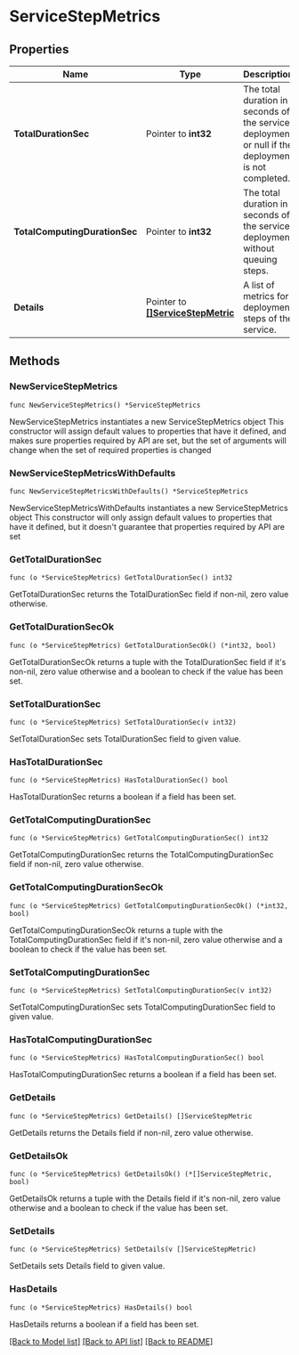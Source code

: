 # ServiceStepMetrics

## Properties

Name | Type | Description | Notes
------------ | ------------- | ------------- | -------------
**TotalDurationSec** | Pointer to **int32** | The total duration in seconds of the service deployment or null if the deployment is not completed. | [optional] 
**TotalComputingDurationSec** | Pointer to **int32** | The total duration in seconds of the service deployment without queuing steps. | [optional] 
**Details** | Pointer to [**[]ServiceStepMetric**](ServiceStepMetric.md) | A list of metrics for deployment steps of the service. | [optional] 

## Methods

### NewServiceStepMetrics

`func NewServiceStepMetrics() *ServiceStepMetrics`

NewServiceStepMetrics instantiates a new ServiceStepMetrics object
This constructor will assign default values to properties that have it defined,
and makes sure properties required by API are set, but the set of arguments
will change when the set of required properties is changed

### NewServiceStepMetricsWithDefaults

`func NewServiceStepMetricsWithDefaults() *ServiceStepMetrics`

NewServiceStepMetricsWithDefaults instantiates a new ServiceStepMetrics object
This constructor will only assign default values to properties that have it defined,
but it doesn't guarantee that properties required by API are set

### GetTotalDurationSec

`func (o *ServiceStepMetrics) GetTotalDurationSec() int32`

GetTotalDurationSec returns the TotalDurationSec field if non-nil, zero value otherwise.

### GetTotalDurationSecOk

`func (o *ServiceStepMetrics) GetTotalDurationSecOk() (*int32, bool)`

GetTotalDurationSecOk returns a tuple with the TotalDurationSec field if it's non-nil, zero value otherwise
and a boolean to check if the value has been set.

### SetTotalDurationSec

`func (o *ServiceStepMetrics) SetTotalDurationSec(v int32)`

SetTotalDurationSec sets TotalDurationSec field to given value.

### HasTotalDurationSec

`func (o *ServiceStepMetrics) HasTotalDurationSec() bool`

HasTotalDurationSec returns a boolean if a field has been set.

### GetTotalComputingDurationSec

`func (o *ServiceStepMetrics) GetTotalComputingDurationSec() int32`

GetTotalComputingDurationSec returns the TotalComputingDurationSec field if non-nil, zero value otherwise.

### GetTotalComputingDurationSecOk

`func (o *ServiceStepMetrics) GetTotalComputingDurationSecOk() (*int32, bool)`

GetTotalComputingDurationSecOk returns a tuple with the TotalComputingDurationSec field if it's non-nil, zero value otherwise
and a boolean to check if the value has been set.

### SetTotalComputingDurationSec

`func (o *ServiceStepMetrics) SetTotalComputingDurationSec(v int32)`

SetTotalComputingDurationSec sets TotalComputingDurationSec field to given value.

### HasTotalComputingDurationSec

`func (o *ServiceStepMetrics) HasTotalComputingDurationSec() bool`

HasTotalComputingDurationSec returns a boolean if a field has been set.

### GetDetails

`func (o *ServiceStepMetrics) GetDetails() []ServiceStepMetric`

GetDetails returns the Details field if non-nil, zero value otherwise.

### GetDetailsOk

`func (o *ServiceStepMetrics) GetDetailsOk() (*[]ServiceStepMetric, bool)`

GetDetailsOk returns a tuple with the Details field if it's non-nil, zero value otherwise
and a boolean to check if the value has been set.

### SetDetails

`func (o *ServiceStepMetrics) SetDetails(v []ServiceStepMetric)`

SetDetails sets Details field to given value.

### HasDetails

`func (o *ServiceStepMetrics) HasDetails() bool`

HasDetails returns a boolean if a field has been set.


[[Back to Model list]](../README.md#documentation-for-models) [[Back to API list]](../README.md#documentation-for-api-endpoints) [[Back to README]](../README.md)


